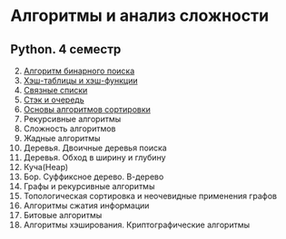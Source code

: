 # Алгоритмы и анализ сложности 
## Python. 4 семестр
2. [Алгоритм бинарного поиска](https://github.com/wafflelios/Algorithms_and_complexity_analysis/tree/main/Алгоритм%20бинарного%20поиска)<br>
3. [Хэш-таблицы и хэш-функции](https://github.com/wafflelios/Algorithms_and_complexity_analysis/tree/main/Хэш-таблицы%20и%20хэш-функции)<br>
4. [Cвязные списки](https://github.com/wafflelios/Algorithms_and_complexity_analysis/tree/main/Связные%20списки)<br>
5. [Стэк и очередь](https://github.com/wafflelios/Algorithms_and_complexity_analysis/tree/main/Стэк%20и%20очередь)<br>
6. [Основы алгоритмов сортировки](https://github.com/wafflelios/Algorithms_and_complexity_analysis/tree/main/Основы%20алгоритмов%20сортировки)<br>
7. Рекурсивные алгоритмы<br>
8. Сложность алгоритмов<br>
9. Жадные алгоритмы<br>
10. Деревья. Двоичные деревья поиска<br>
11. Деревья. Обход в ширину и глубину<br>
12. Куча(Неар)<br>
13. Бор. Суффиксное дерево. В-дерево<br>
14. Графы и рекурсивные алгоритмы<br>
15. Топологическая сортировка и неочевидные применения графов<br>
16. Алгоритмы сжатия информации<br>
17. Битовые алгоритмы<br>
18. Алгоритмы хэширования. Криптографические алгоритмы<br>
